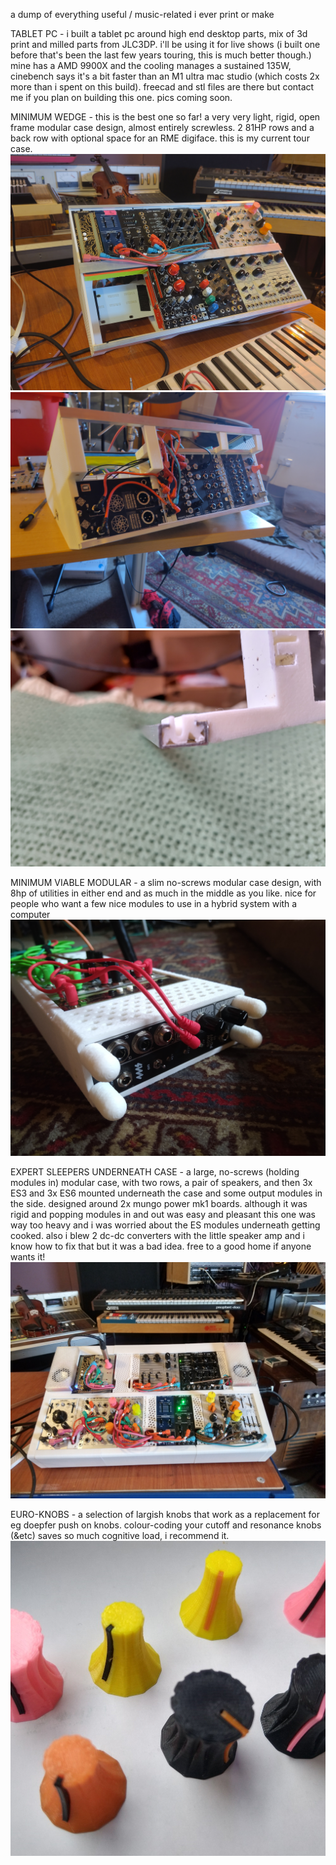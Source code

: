 a dump of everything useful / music-related i ever print or make

TABLET PC - i built a tablet pc around high end desktop parts, mix of 3d print and milled parts from JLC3DP. i'll be using it for live shows (i built one before that's been the last few years touring, this is much better though.) mine has a AMD 9900X and the cooling manages a sustained 135W, cinebench says it's a bit faster than an M1 ultra mac studio (which costs 2x more than i spent on this build). freecad and stl files are there but contact me if you plan on building this one. pics coming soon.

MINIMUM WEDGE - this is the best one so far! a very very light, rigid, open frame modular case design, almost entirely screwless. 2 81HP rows and a back row with optional space for an RME digiface. this is my current tour case.
![the front of the minimum wedge case](minimum-wedge/IMG_20240329_142433.jpg)
![the back of the minimum wedge case](minimum-wedge/IMG_20240328_170731.jpg)
![how the ribs fix to the rails and grip the modules](minimum-wedge/IMG_20240329_114112.jpg)

MINIMUM VIABLE MODULAR - a slim no-screws modular case design, with 8hp of utilities in either end and as much in the middle as you like. nice for people who want a few nice modules to use in a hybrid system with a computer
![a picture of the minimum viable modular case](minimum-viable-modular/mvc1.jpg)

EXPERT SLEEPERS UNDERNEATH CASE - a large, no-screws (holding modules in) modular case, with two rows, a pair of speakers, and then 3x ES3 and 3x ES6 mounted underneath the case and some output modules in the side. designed around 2x mungo power mk1 boards. although it was rigid and popping modules in and out was easy and pleasant this one was way too heavy and i was worried about the ES modules underneath getting cooked. also i blew 2 dc-dc converters with the little speaker amp and i know how to fix that but it was a bad idea. free to a good home if anyone wants it!
![the esuc case](expert-sleepers-underneath-case/expert-sleepers-underneath-case(1).jpg)

EURO-KNOBS - a selection of largish knobs that work as a replacement for eg doepfer push on knobs. colour-coding your cutoff and resonance knobs (&etc) saves so much cognitive load, i recommend it.
![some coloured plastic knobs](euro-knobs/3dknobs.jpg)
